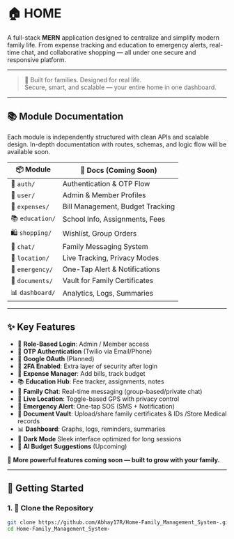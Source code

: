 # 🏠 HOME

A full-stack **MERN** application designed to centralize and simplify modern family life. From expense tracking and education to emergency alerts, real-time chat, and collaborative shopping — all under one secure and responsive platform.

---

> 🚀 Built for families. Designed for real life.  
> Secure, smart, and scalable — your entire home in one dashboard.

---

## 📚 Module Documentation

Each module is independently structured with clean APIs and scalable design. In-depth documentation with routes, schemas, and logic flow will be available soon.

| 📦 Module              | 📄 Docs (Coming Soon)            |
|------------------------|----------------------------------|
| 🔐 `auth/`             | Authentication & OTP Flow        |
| 👥 `user/`             | Admin & Member Profiles   |
| 💸 `expenses/`         | Bill Management, Budget Tracking |
| 📚 `education/`        | School Info, Assignments, Fees   |
| 🛍 `shopping/`         | Wishlist, Group Orders           |
| 💬 `chat/`             | Family Messaging System          |
| 📍 `location/`         | Live Tracking, Privacy Modes     |
| 🚨 `emergency/`        | One-Tap Alert & Notifications    |
| 📂 `documents/`        | Vault for Family Certificates    |
| 📊 `dashboard/`        | Analytics, Logs, Summaries       |

---

## ✨ Key Features

- 🔐 **Role-Based Login**: Admin /  Member access
- 📲 **OTP Authentication** (Twilio via Email/Phone)
- 🪪 **Google OAuth** (Planned)
- 🔐 **2FA Enabled**:  Extra layer of security after login
- 💸 **Expense Manager**: Add bills, track budget
- 📚 **Education Hub**: Fee tracker, assignments, notes
- 💬 **Family Chat**: Real-time messaging (group-based/private chat)
- 📍 **Live Location**: Toggle-based GPS with privacy control
- 🚨 **Emergency Alert**: One-tap SOS (SMS + Notification)
- 📂 **Document Vault**: Upload/share family certificates & IDs /Store Medical records
- 📊 **Dashboard**: Graphs, logs, reminders, summaries
- 🌙 **Dark Mode** Sleek interface optimized for long sessions
- 🧠 **AI Budget Suggestions** (Upcoming)

🔧 **More powerful features coming soon — built to grow with your family.**


---

## 🚀 Getting Started

### 1. 🔻 Clone the Repository
```bash
git clone https://github.com/Abhay17R/Home-Family_Management_System-.git
cd Home-Family_Management_System-

